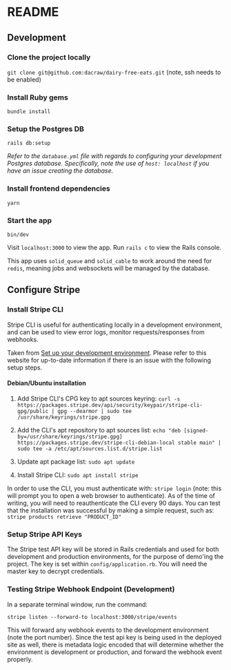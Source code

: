 # README

## Development

### Clone the project locally

`git clone git@github.com:dacraw/dairy-free-eats.git` (note, ssh needs to be enabled)

### Install Ruby gems

`bundle install`

### Setup the Postgres DB

`rails db:setup`

_Refer to the `database.yml` file with regards to configuring your development Postgres database. Specifically, note the use of `host: localhost` if you have an issue creating the database._

### Install frontend dependencies

`yarn`

### Start the app

`bin/dev`

Visit `localhost:3000` to view the app. Run `rails c` to view the Rails console.

This app uses `solid_queue` and `solid_cable` to work around the need for `redis`, meaning jobs and websockets will be managed by the database.

## Configure Stripe

### Install Stripe CLI

Stripe CLI is useful for authenticating locally in a development environment, and can be used to view error logs, monitor requests/responses from webhooks.

Taken from [Set up your development environment](https://docs.stripe.com/get-started/development-environment). Please refer to this website for up-to-date information if there is an issue with the following setup steps.

#### Debian/Ubuntu installation

1. Add Stripe CLI's CPG key to apt sources keyring:
   `curl -s https://packages.stripe.dev/api/security/keypair/stripe-cli-gpg/public | gpg --dearmor | sudo tee /usr/share/keyrings/stripe.gpg`

2. Add the CLI's apt repository to apt sources list: `echo "deb [signed-by=/usr/share/keyrings/stripe.gpg] https://packages.stripe.dev/stripe-cli-debian-local stable main" | sudo tee -a /etc/apt/sources.list.d/stripe.list`

3. Update apt package list: `sudo apt update`

4. Install Stripe CLI: `sudo apt install stripe`

In order to use the CLI, you must authenticate with: `stripe login` (note: this will prompt you to open a web browser to authenticate). As of the time of writing, you will need to reauthenticate the CLI every 90 days. You can test that the installation was successful by making a simple request, such as: `stripe products retrieve "PRODUCT_ID"`

### Setup Stripe API Keys

The Stripe test API key will be stored in Rails credentials and used for both development and production environments, for the purpose of demo'ing the project. The key is set within `config/application.rb`. You will need the master key to decrypt credentials.

### Testing Stripe Webhook Endpoint (Development)

In a separate terminal window, run the command:

```
stripe listen --forward-to localhost:3000/stripe/events
```

This will forward any webhook events to the development environment (note the port number). Since the test api key is being used in the deployed site as well, there is metadata logic encoded that will determine whether the environment is development or production, and forward the webhook event properly.
